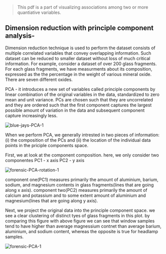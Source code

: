 > This pdf is a part of visualizing associations among two or more quantiative variables.
 
## Dimension reduction with principle component analysis- 
Dimension reduction technique is used to perform the dataset consists of multiple correlated variables that convey overlapping information. Such dataset can be reduced to smaller dataset without loss of much critical information.
For example, consider a dataset of over 200 glass fragments. For each glass fragments, we have measurments about its composition, expressed as the the percentage in the weight of various mineral oxide. There are seven different oxides.

PCA - it introduces a new set of variables called principle components by linear combination of the original variables in the data, standardized to zero mean and unit variance. PCs are chosen such that they are uncorrelated and they are ordered such that the first component captures the largest possible amount of variation in the data and subsequent component capture increasingly less. 

![blue-jays-PCA-1](https://clauswilke.com/dataviz/visualizing_associations_files/figure-html/blue-jays-PCA-1.png  "dataset of blue jays birds")

When we perform PCA, we generally intrested in two pieces of information: (i) the composition of the PCs and (ii) the location of the individual data points in the priciple components space.

First, we at look at the component composition. here, we only consider two componentes
PC1 - x axis
PC2 - y axis

![forensic-PCA-rotation-1](https://clauswilke.com/dataviz/visualizing_associations_files/figure-html/forensic-PCA-rotation-1.png "showing PCAs")

component one(PC1) measures primarily the amount of aluminium, barium, sodium, and magnesium contents in glass fragments(lines that are going along x axis).
component two(PC2) measures primarily the amount of calcium and potassium and to some extent amount of aluminium and magnesium(lines that are going along y axis).

Next, we project the original data into the principle component space. we see a clear clustering of distinct tyes of glass fragments in this plot. by comparing this figure with above figure we can see that window samples tend to have higher than average magnessium contnet than average barium, aluminium, and sodium content, whereas the opposite is true for headlamp samples.

![forensic-PCA-1](https://clauswilke.com/dataviz/visualizing_associations_files/figure-html/forensic-PCA-1.png "original data clustered data")

